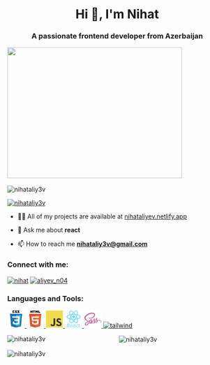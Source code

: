 <h1 align="center">Hi 👋, I'm Nihat</h1>
<h3 align="center">A passionate frontend developer from Azerbaijan</h3>
<img src="https://media.giphy.com/media/ACzsN9dhQuOZ6RYXcM/giphy.gif" height="300" width="400">
<p align="left"> <img src="https://komarev.com/ghpvc/?username=nihataliy3v&label=Profile%20views&color=0e75b6&style=flat" alt="nihataliy3v" /> </p>

<p align="left"> <a href="https://github.com/ryo-ma/github-profile-trophy"><img src="https://github-profile-trophy.vercel.app/?username=nihataliy3v" alt="nihataliy3v" /></a> </p>

- 👨‍💻 All of my projects are available at [nihataliyev.netlify.app](nihataliyev.netlify.app)

- 💬 Ask me about **react**

- 📫 How to reach me **nihataliy3v@gmail.com**

<h3 align="left">Connect with me:</h3>
<p align="left">
<a href="https://linkedin.com/in/nihat" target="blank"><img align="center" src="https://raw.githubusercontent.com/rahuldkjain/github-profile-readme-generator/master/src/images/icons/Social/linked-in-alt.svg" alt="nihat" height="30" width="40" /></a>
<a href="https://instagram.com/aliyev_n04" target="blank"><img align="center" src="https://raw.githubusercontent.com/rahuldkjain/github-profile-readme-generator/master/src/images/icons/Social/instagram.svg" alt="aliyev_n04" height="30" width="40" /></a>
</p>

<h3 align="left">Languages and Tools:</h3>
<p align="left"> <a href="https://www.w3schools.com/css/" target="_blank" rel="noreferrer"> <img src="https://raw.githubusercontent.com/devicons/devicon/master/icons/css3/css3-original-wordmark.svg" alt="css3" width="40" height="40"/> </a> <a href="https://www.w3.org/html/" target="_blank" rel="noreferrer"> <img src="https://raw.githubusercontent.com/devicons/devicon/master/icons/html5/html5-original-wordmark.svg" alt="html5" width="40" height="40"/> </a> <a href="https://developer.mozilla.org/en-US/docs/Web/JavaScript" target="_blank" rel="noreferrer"> <img src="https://raw.githubusercontent.com/devicons/devicon/master/icons/javascript/javascript-original.svg" alt="javascript" width="40" height="40"/> </a> <a href="https://reactjs.org/" target="_blank" rel="noreferrer"> <img src="https://raw.githubusercontent.com/devicons/devicon/master/icons/react/react-original-wordmark.svg" alt="react" width="40" height="40"/> </a> <a href="https://sass-lang.com" target="_blank" rel="noreferrer"> <img src="https://raw.githubusercontent.com/devicons/devicon/master/icons/sass/sass-original.svg" alt="sass" width="40" height="40"/> </a> <a href="https://tailwindcss.com/" target="_blank" rel="noreferrer"> <img src="https://www.vectorlogo.zone/logos/tailwindcss/tailwindcss-icon.svg" alt="tailwind" width="40" height="40"/> </a> </p>

<p><img align="left" src="https://github-readme-stats.vercel.app/api/top-langs?username=nihataliy3v&show_icons=true&locale=en&layout=compact" alt="nihataliy3v" width="50%"/>
&nbsp;<img align="center" src="https://github-readme-stats.vercel.app/api?username=nihataliy3v&show_icons=true&locale=en" alt="nihataliy3v" width="50%"/>
</p>


<p><img align="center" src="https://github-readme-streak-stats.herokuapp.com/?user=nihataliy3v&" alt="nihataliy3v" /></p>
